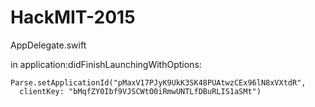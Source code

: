 # HackMIT-2015

AppDelegate.swift

in application:didFinishLaunchingWithOptions:
```
Parse.setApplicationId("pMaxV17PJyK9UkK3SK48PUAtwzCEx96lN8xVXtdR", 
  clientKey: "bMqfZY0Ibf9VJSCWtO0iRmwUNTLfDBuRLIS1aSMt")
```
